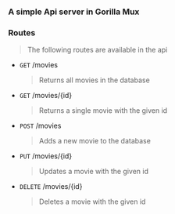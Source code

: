 ### A simple Api server in Gorilla Mux

### Routes
> The following routes are available in the api
- `GET` /movies 
  > Returns all movies in the database
- `GET` /movies/{id}
  > Returns a single movie with the given id
- `POST` /movies
  > Adds a new movie to the database
- `PUT` /movies/{id}
  > Updates a movie with the given id
- `DELETE` /movies/{id}
  > Deletes a movie with the given id